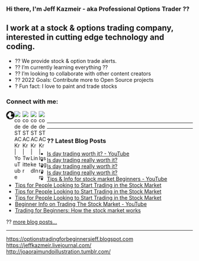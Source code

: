 

<!--
**jeffkazmeir/jeffkazmeir** is a ✨ _special_ ✨ repository because its `README.md` (this file) appears on your GitHub profile.

Here are some ideas to get you started:

- 🔭 I’m currently working on ...
- 🌱 I’m currently learning ...
- 👯 I’m looking to collaborate on ...
- 🤔 I’m looking for help with ...
- 💬 Ask me about ...
- 📫 How to reach me: ...
- 😄 Pronouns: ...
- ⚡ Fun fact: ...
-->
### Hi there, I'm Jeff Kazmeir - aka Professional Options Trader ??
## I work at a stock & options trading company, interested in cutting edge technology and coding.

- ?? We provide stock & option trade alerts.
- ?? I’m currently learning everything ??
- ?? I’m looking to collaborate with other content creators
- ?? 2022 Goals: Contribute more to Open Source projects
- ? Fun fact: I love to paint and trade stocks


### Connect with me:

[<img align="left" alt="codeSTACKr.com" width="22px" src="https://raw.githubusercontent.com/iconic/open-iconic/master/svg/globe.svg" />][website]
[<img align="left" alt="codeSTACKr | YouTube" width="22px" src="https://cdn.jsdelivr.net/npm/simple-icons@v3/icons/youtube.svg" />][youtube]
[<img align="left" alt="codeSTACKr | Twitter" width="22px" src="https://cdn.jsdelivr.net/npm/simple-icons@v3/icons/twitter.svg" />][twitter]
[<img align="left" alt="codeSTACKr | LinkedIn" width="22px" src="https://cdn.jsdelivr.net/npm/simple-icons@v3/icons/linkedin.svg" />][linkedin]
[<img align="left" alt="codeSTACKr | Instagram" width="22px" src="https://cdn.jsdelivr.net/npm/simple-icons@v3/icons/instagram.svg" />][instagram]

<br />

---

---

### ?? Latest Blog Posts

<!-- BLOG-POST-LIST:START -->
- [Is day trading worth it? - YouTube](https://www.youtube.com/watch?v=Wy9SwyNx2wc&feature=youtu.be)
- [Is day trading really worth it?](https://howtotradeoptionsforbeginners.wordpress.com/2021/11/04/is-day-trading-really-worth-it/)
- [Is day trading really worth it?](https://optionstradingforbeginnersjeff.blogspot.com/2021/11/is-day-trading-really-worth-it.html)
- [Is day trading really worth it?](https://optionstradingforbeginnersjeff.blogspot.com/2021/11/is-day-trading-really-worth-it.html)
- [Tips &amp; Info for stock market Beginners - YouTube](https://www.youtube.com/watch?v=57lYtFvduHM&feature=youtu.be)
- [Tips for People Looking to Start Trading in the Stock Market](https://optionstradingforbeginnersjeff.blogspot.com/2021/10/tips-for-people-looking-to-start.html)
- [Tips for People Looking to Start Trading in the Stock Market](https://howtotradeoptionsforbeginners.wordpress.com/2021/10/29/tips-for-people-looking-to-start-trading-in-the-stock-market/)
- [Tips for People Looking to Start Trading in the Stock Market](https://optionstradingforbeginnersjeff.blogspot.com/2021/10/tips-for-people-looking-to-start.html)
- [Beginner Info on Trading The Stock Market - YouTube](https://www.youtube.com/watch?v=agYTfxf2c3o&feature=youtu.be)
- [Trading for Beginners: How the stock market works](https://optionstradingforbeginnersjeff.blogspot.com/2021/10/trading-for-beginners-how-stock-market.html)
<!-- BLOG-POST-LIST:END -->

?? [more blog posts...](https://theministerofcapitalism.com/blog/)

---


[website]: https://kingtradingsystems.com/blog/
[twitter]: https://twitter.com/optionstradejef
[youtube]: https://www.youtube.com/channel/UCEo82TuA0YdbXyO2oPecIHQ
[instagram]: https://tradingoptionsforbeginners.medium.com
[linkedin]: https://ca.linkedin.com/in/theministerofcapitalism
 https://optionstradingforbeginnersjeff.blogspot.com
 https://jeffkazmeir.livejournal.com/
 http://joaoraimundoillustration.tumblr.com/



